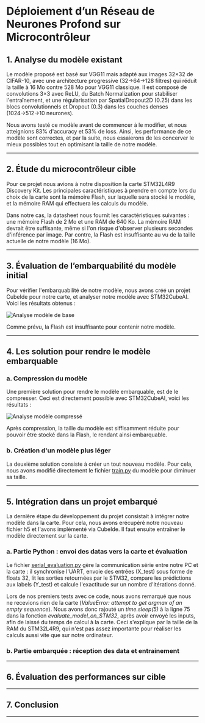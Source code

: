 # Déploiement d’un Réseau de Neurones Profond sur Microcontrôleur

## 1. Analyse du modèle existant

Le modèle proposé est basé sur VGG11 mais adapté aux images 32×32 de CIFAR-10, avec une architecture progressive (32→64→128 filtres) qui réduit la taille à 16 Mo contre 528 Mo pour VGG11 classique. Il est composé de convolutions 3×3 avec ReLU, du Batch Normalization pour stabiliser l'entraînement, et une régularisation par SpatialDropout2D (0.25) dans les blocs convolutionnels et Dropout (0.3) dans les couches denses (1024→512→10 neurones). 

Nous avons testé ce modèle avant de commencer à le modifier, et nous atteignions 83% d'accuracy et 53% de loss. Ainsi, les performance de ce modèle sont correctes, et par la suite, nous essaierons de les concerver le mieux possibles tout en optimisant la taille de notre modèle.

---

## 2. Étude du microcontrôleur cible

Pour ce projet nous avions à notre disposition la carte STM32L4R9 Discovery Kit. Les principales caractéristiques à prendre en compte lors du choix de la carte sont la mémoire Flash, sur laquelle sera stocké le modèle, et la mémoire RAM qui effectuera les calculs du modèle.

Dans notre cas, la datasheet nous fournit les caractéristiques suivantes : une mémoire Flash de 2 Mo et une RAM de 640 Ko. La mémoire RAM devrait être suffisante, même si l'on risque d'observer plusieurs secondes d'inférence par image. Par contre, la Flash est insuffisante au vu de la taille actuelle de notre modèle (16 Mo). 

---

## 3. Évaluation de l’embarquabilité du modèle initial

Pour vérifier l'embarquabilité de notre modèle, nous avons créé un projet CubeIde pour notre carte, et analyser notre modèle avec STM32CubeAI. Voici les résultats obtenus :

![Analyse modèle de base](./img/first_analyse.png)

Comme prévu, la Flash est insuffisante pour contenir notre modèle.

---

## 4. Les solution pour rendre le modèle embarquable

### a. Compression du modèle

Une première solution pour rendre le modèle embarquable, est de le compresser. Ceci est directement possible avec STM32CubeAI, voici les résultats :

![Analyse modèle compressé](./img/compressed_model.png)

Après compression, la taille du modèle est siffisamment réduite pour pouvoir être stocké dans la Flash, le rendant ainsi embarquable.

### b. Création d'un modèle plus léger

La deuxième solution consiste à créer un tout nouveau modèle. Pour cela, nous avons modifié directement le fichier [train.py](./train.py) du modèle pour diminuer sa taille. 

---

## 5. Intégration dans un projet embarqué

La dernière étape du développement du projet consistait à intégrer notre modèle dans la carte. Pour cela, nous avons erécupéré notre nouveau fichier h5 et l'avons implémenté via CubeIde. Il faut ensuite entraîner le modèle directement sur la carte.

### a. Partie Python : envoi des datas vers la carte et évaluation

Le fichier [serial_evaluation.py](./serial_evaluation.py) gère la communication série entre notre PC et la carte : il synchronise l'UART, envoie des entrées (X_test) sous forme de floats 32, lit les sorties retournées par le STM32, compare les prédictions aux labels (Y_test) et calcule l'exactitude sur un nombre d'itérations donné.

Lors de nos premiers tests avec ce code, nous avons remarqué que nous ne recevions rien de la carte (*ValueError: attempt to get argmax of an empty sequence*). Nous avons donc rajouté un *time.sleep(5)* à la ligne 75 dans la fonction *evaluate_model_on_STM32*, après avoir envoyé les inputs, afin de laissé du temps de calcul à la carte. Ceci s'explique par la taille de la RAM du STM32L4R9, qui n'est pas assez importante pour réaliser les calculs aussi vite que sur notre ordinateur.

### b. Partie embarquée : réception des data et entrainement 

---

## 6. Évaluation des performances sur cible

---

## 7. Conclusion

---
